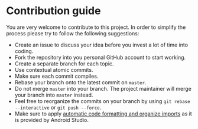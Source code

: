 # Contribution guide

You are very welcome to contribute to this project.
In order to simplify the process please try to follow the following suggestions:

* Create an issue to discuss your idea before you invest a lot of time into coding.
* Fork the repository into you personal GitHub account to start working.
* Create a separate branch for each topic.
* Use contextual atomic commits.
* Make sure each commit compiles.
* Rebase your branch onto the latest commit on `master`.
* Do not merge `master` into your branch. The project maintainer will merge your branch into `master` instead.
* Feel free to reorganize the commits on your branch by using `git rebase --interactive` or `git push --force`.
* Make sure to apply [automatic code formatting and organize imports][code-formatting] as it is provided by Android Studio.


[code-formatting]: http://stackoverflow.com/a/5581992/356895
